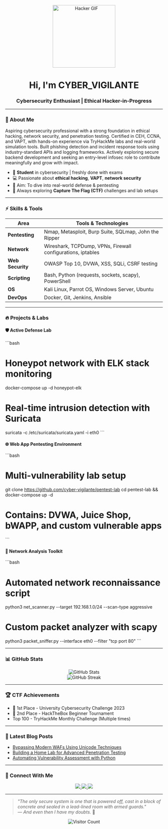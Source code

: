 <p align="center">
  <img src="https://media.giphy.com/media/L05HgB2h6qICDs5Sms/giphy.gif" width="200" alt="Hacker GIF"/>
</p>

<h1 align="center">Hi, I'm CYBER_VIGILANTE</h1>
<h3 align="center">Cybersecurity Enthusiast | Ethical Hacker-in-Progress</h3>

---

### 🚨 About Me
Aspiring cybersecurity professional with a strong foundation in ethical hacking, network security, and penetration 
testing. Certified in CEH, CCNA, and VAPT, with hands-on experience via TryHackMe labs and real-world 
simulation tools. Built phishing detection and incident response tools using industry-standard APIs and logging 
frameworks. Actively exploring secure backend development and seeking an entry-level infosec role to contribute 
meaningfully and grow with impact.
- 🔭 **Student** in cybersecurity | freshly done with exams
- 💻 Passionate about **ethical hacking**, **VAPT**, **network security**
- 🎯 Aim: To dive into real-world defense & pentesting
- 🏴 Always exploring **Capture The Flag (CTF)** challenges and lab setups


---

### ⚡ Skills & Tools
| Area             | Tools & Technologies                            |
|------------------|--------------------------------------------------|
| **Pentesting**   | Nmap, Metasploit, Burp Suite, SQLmap, John the Ripper |
| **Network**      | Wireshark, TCPDump, VPNs, Firewall configurations, iptables |
| **Web Security** | OWASP Top 10, DVWA, XSS, SQLi, CSRF testing      |
| **Scripting**    | Bash, Python (requests, sockets, scapy), PowerShell |
| **OS**           | Kali Linux, Parrot OS, Windows Server, Ubuntu    |
| **DevOps**       | Docker, Git, Jenkins, Ansible                    |

---

### 🔥 Projects & Labs

#### 🛡️ Active Defense Lab
\`\`\`bash
# Honeypot network with ELK stack monitoring
docker-compose up -d honeypot-elk
# Real-time intrusion detection with Suricata
suricata -c /etc/suricata/suricata.yaml -i eth0
\`\`\`

#### 🌐 Web App Pentesting Environment
\`\`\`bash
# Multi-vulnerability lab setup
git clone https://github.com/cyber-vigilante/pentest-lab
cd pentest-lab && docker-compose up -d
# Contains: DVWA, Juice Shop, bWAPP, and custom vulnerable apps
\`\`\`

#### 📡 Network Analysis Toolkit
\`\`\`bash
# Automated network reconnaissance script
python3 net_scanner.py --target 192.168.1.0/24 --scan-type aggressive
# Custom packet analyzer with scapy
python3 packet_sniffer.py --interface eth0 --filter "tcp port 80"
\`\`\`

---

### 📊 GitHub Stats
<p align="center">
  <img src="https://github-readme-stats.vercel.app/api?username=CYBER_VIGILANTE&show_icons=true&theme=dark&count_private=true" alt="GitHub Stats"/>
  <br/>
  <img src="https://github-readme-streak-stats.herokuapp.com/?user=CYBER_VIGILANTE&theme=dark" alt="GitHub Streak"/>
</p>

---

### 🏆 CTF Achievements
- 🥇 1st Place - University Cybersecurity Challenge 2023
- 🥈 2nd Place - HackTheBox Beginner Tournament
- Top 100 - TryHackMe Monthly Challenge (Multiple times)

---


### 📝 Latest Blog Posts
- [Bypassing Modern WAFs Using Unicode Techniques](https://medium.com/@cyber_vigilante)
- [Building a Home Lab for Advanced Penetration Testing]()
- [Automating Vulnerability Assessment with Python]()

---

### 🔗 Connect With Me
<p align="center">
  <a href="https://tryhackme.com/p/CYBER_VIGILANTE">
    <img src="https://img.shields.io/badge/TryHackMe-212C42?style=for-the-badge&logo=tryhackme&logoColor=white" />
  </a>
  <a href="https://app.hackthebox.com/profile/cyber_vigilante">
    <img src="https://img.shields.io/badge/HackTheBox-111927?style=for-the-badge&logo=hackthebox&logoColor=9FEF00" />
  </a>
  <a href="https://www.linkedin.com/in/cyber-vigilante/">
    <img src="https://img.shields.io/badge/LinkedIn-0077B5?style=for-the-badge&logo=linkedin&logoColor=white" />
  </a>
</p>

---

> *"The only secure system is one that is powered off, cast in a block of concrete and sealed in a lead-lined room with armed guards."* <br/>
> *— And even then I have my doubts.* 🚀

<p align="center">
  <img src="https://visitor-badge.laobi.icu/badge?page_id=CYBER_VIGILANTE.CYBER_VIGILANTE" alt="Visitor Count"/>
</p>
